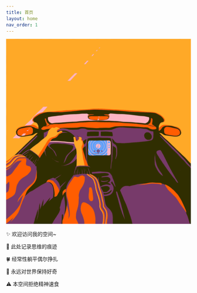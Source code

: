 ```yaml
---
title: 首页
layout: home
nav_order: 1
---
```


![Home Background](/assets/images/home-background.gif "Home Background")   

✨ 欢迎访问我的空间~   

📃 此处记录思维的痕迹   

🍀 经常性躺平偶尔挣扎   

🚀 永远对世界保持好奇   

⚠️ 本空间拒绝精神速食   


